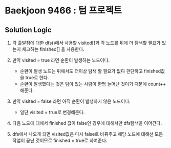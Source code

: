 # Baekjoon 9466 : 텀 프로젝트

## Solution Logic

1. 각 출발점에 대한 dfs()에서 사용할 visited[]과 각 노드를 뒤에 더 탐색할 필요가 있는지 체크하는 finished[] 을 사용한다.

2. 만약 visited = true 라면 순환이 발생하는 노드이다.
    - 순환이 발생 노드는 뒤에서도 더이상 탐색 할 필요가 없다 판단하고 finished값을 true로 한다.
    - 순환이 발생했다는 것은 팀이 있는 사람이 한명 늘어난 것이기 때문에 count++ 해준다.

3. 만약 visited = false 라면 아직 순환이 발생하지 않은 노드이다.
    - 일단 visited = true로 변경해준다.
    
4. 다음 노드에 대해서 finished 값이 false인 경우에 대해서만 dfs탐색을 이어간다.

5. dfs에서 나오게 되면 visited값은 다시 false로 바꿔주고 해당 노드에 대해선 모든 작업이 끝난 것이므로 finished = true로 하여준다. 
